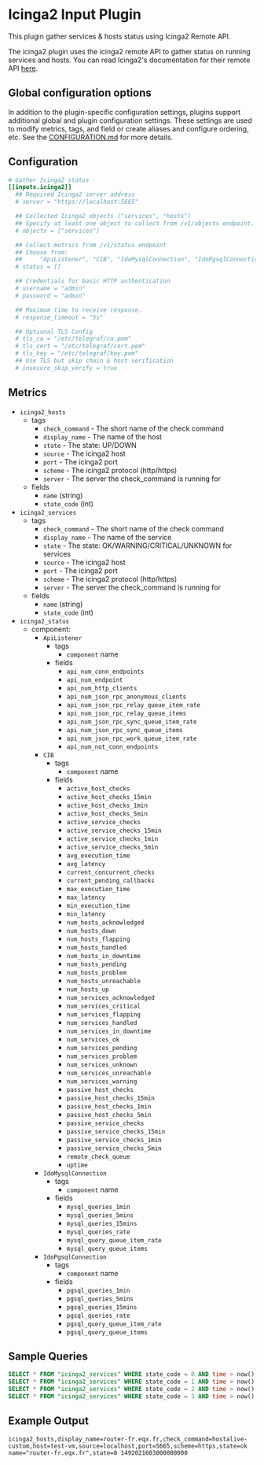 # Icinga2 Input Plugin

This plugin gather services & hosts status using Icinga2 Remote API.

The icinga2 plugin uses the icinga2 remote API to gather status on running
services and hosts. You can read Icinga2's documentation for their remote API
[here][1].

[1]: https://docs.icinga.com/icinga2/latest/doc/module/icinga2/chapter/icinga2-api

## Global configuration options <!-- @/docs/includes/plugin_config.md -->

In addition to the plugin-specific configuration settings, plugins support
additional global and plugin configuration settings. These settings are used to
modify metrics, tags, and field or create aliases and configure ordering, etc.
See the [CONFIGURATION.md][CONFIGURATION.md] for more details.

[CONFIGURATION.md]: ../../../docs/CONFIGURATION.md#plugins

## Configuration

```toml @sample.conf
# Gather Icinga2 status
[[inputs.icinga2]]
  ## Required Icinga2 server address
  # server = "https://localhost:5665"

  ## Collected Icinga2 objects ("services", "hosts")
  ## Specify at least one object to collect from /v1/objects endpoint.
  # objects = ["services"]

  ## Collect metrics from /v1/status endpoint
  ## Choose from:
  ##     "ApiListener", "CIB", "IdoMysqlConnection", "IdoPgsqlConnection"
  # status = []

  ## Credentials for basic HTTP authentication
  # username = "admin"
  # password = "admin"

  ## Maximum time to receive response.
  # response_timeout = "5s"

  ## Optional TLS Config
  # tls_ca = "/etc/telegraf/ca.pem"
  # tls_cert = "/etc/telegraf/cert.pem"
  # tls_key = "/etc/telegraf/key.pem"
  ## Use TLS but skip chain & host verification
  # insecure_skip_verify = true
```

## Metrics

- `icinga2_hosts`
  - tags
    - `check_command` - The short name of the check command
    - `display_name` - The name of the host
    - `state` - The state: UP/DOWN
    - `source` - The icinga2 host
    - `port` - The icinga2 port
    - `scheme` - The icinga2 protocol (http/https)
    - `server` - The server the check_command is running for
  - fields
    - `name` (string)
    - `state_code` (int)
- `icinga2_services`
  - tags
    - `check_command` - The short name of the check command
    - `display_name` - The name of the service
    - `state` - The state: OK/WARNING/CRITICAL/UNKNOWN for services
    - `source` - The icinga2 host
    - `port` - The icinga2 port
    - `scheme` - The icinga2 protocol (http/https)
    - `server` - The server the check_command is running for
  - fields
    - `name` (string)
    - `state_code` (int)
- `icinga2_status`
  - component:
    - `ApiListener`
      - tags
        - `component` name
      - fields
        - `api_num_conn_endpoints`
        - `api_num_endpoint`
        - `api_num_http_clients`
        - `api_num_json_rpc_anonymous_clients`
        - `api_num_json_rpc_relay_queue_item_rate`
        - `api_num_json_rpc_relay_queue_items`
        - `api_num_json_rpc_sync_queue_item_rate`
        - `api_num_json_rpc_sync_queue_items`
        - `api_num_json_rpc_work_queue_item_rate`
        - `api_num_not_conn_endpoints`
    - `CIB`
      - tags
        - `component` name
      - fields
        - `active_host_checks`
        - `active_host_checks_15min`
        - `active_host_checks_1min`
        - `active_host_checks_5min`
        - `active_service_checks`
        - `active_service_checks_15min`
        - `active_service_checks_1min`
        - `active_service_checks_5min`
        - `avg_execution_time`
        - `avg_latency`
        - `current_concurrent_checks`
        - `current_pending_callbacks`
        - `max_execution_time`
        - `max_latency`
        - `min_execution_time`
        - `min_latency`
        - `num_hosts_acknowledged`
        - `num_hosts_down`
        - `num_hosts_flapping`
        - `num_hosts_handled`
        - `num_hosts_in_downtime`
        - `num_hosts_pending`
        - `num_hosts_problem`
        - `num_hosts_unreachable`
        - `num_hosts_up`
        - `num_services_acknowledged`
        - `num_services_critical`
        - `num_services_flapping`
        - `num_services_handled`
        - `num_services_in_downtime`
        - `num_services_ok`
        - `num_services_pending`
        - `num_services_problem`
        - `num_services_unknown`
        - `num_services_unreachable`
        - `num_services_warning`
        - `passive_host_checks`
        - `passive_host_checks_15min`
        - `passive_host_checks_1min`
        - `passive_host_checks_5min`
        - `passive_service_checks`
        - `passive_service_checks_15min`
        - `passive_service_checks_1min`
        - `passive_service_checks_5min`
        - `remote_check_queue`
        - `uptime`
    - `IdoMysqlConnection`
      - tags
        - `component` name
      - fields
        - `mysql_queries_1min`
        - `mysql_queries_5mins`
        - `mysql_queries_15mins`
        - `mysql_queries_rate`
        - `mysql_query_queue_item_rate`
        - `mysql_query_queue_items`
    - `IdoPgsqlConnection`
      - tags
        - `component` name
      - fields
        - `pgsql_queries_1min`
        - `pgsql_queries_5mins`
        - `pgsql_queries_15mins`
        - `pgsql_queries_rate`
        - `pgsql_query_queue_item_rate`
        - `pgsql_query_queue_items`

## Sample Queries

```sql
SELECT * FROM "icinga2_services" WHERE state_code = 0 AND time > now() - 24h // Service with OK status
SELECT * FROM "icinga2_services" WHERE state_code = 1 AND time > now() - 24h // Service with WARNING status
SELECT * FROM "icinga2_services" WHERE state_code = 2 AND time > now() - 24h // Service with CRITICAL status
SELECT * FROM "icinga2_services" WHERE state_code = 3 AND time > now() - 24h // Service with UNKNOWN status
```

## Example Output

```text
icinga2_hosts,display_name=router-fr.eqx.fr,check_command=hostalive-custom,host=test-vm,source=localhost,port=5665,scheme=https,state=ok name="router-fr.eqx.fr",state=0 1492021603000000000
```
